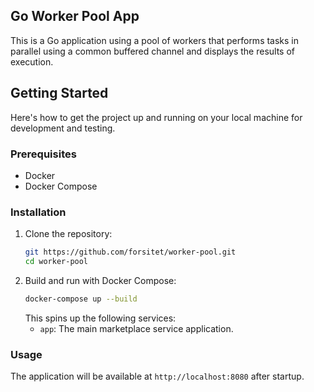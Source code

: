 ## Go Worker Pool App
This is a Go application using a pool of workers that performs tasks in parallel using a common buffered channel and displays the results of execution.

## Getting Started
Here's how to get the project up and running on your local machine for development and testing.

### Prerequisites
- Docker
- Docker Compose

### Installation

1. Clone the repository:
    ```bash
    git https://github.com/forsitet/worker-pool.git
    cd worker-pool
    ```
2. Build and run with Docker Compose:
    ```bash
    docker-compose up --build
    ```
    This spins up the following services:
    - `app`: The main marketplace service application.

### Usage

The application will be available at `http://localhost:8080` after startup.
